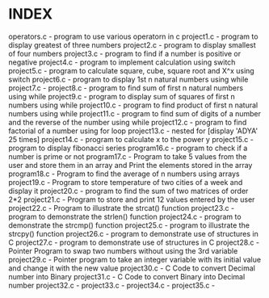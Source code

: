 # INDEX
operators.c - program to use various operatorn in c
project1.c - program to display greatest of three numbers
project2.c - program to display smallest of four numbers
project3.c - program to find if a number is positive or negative
project4.c - program to implement calculation using switch
project5.c - program to calculate square, cube, square root and X^x using switch
project6.c - program to display 1st n natural numbers using while
project7.c - 
project8.c - program to find sum of first n natural numbers using while
project9.c - program to display sum of squares of first n numbers using while
project10.c - program to find product of first n natural numbers using while
project11.c - program to find sum of digits of a number and the reverse of the number using while
project12.c - program to find factorial of a number using for loop
project13.c - nested for [display 'ADYA' 25 times]
project14.c - program to calculate x to the power y
project15.c - program to display fibonacci series
program16.c - program to check if a number is prime or not
program17.c - Program to take 5 values from the user and store them in an array and Print the elements stored in the array
program18.c - Program to find the average of n numbers using arrays
project19.c - Program to store temperature of two cities of a week and display it
project20.c - program to find the sum of two matrices of order 2*2
project21.c - Program to store and print 12 values entered by the user
project22.c - Program to illustrate the strcat() function
project23.c - program to demonstrate the strlen() function
project24.c - program to demonstrate the strcmp() function
project25.c - program to illustrate the strcpy() function
project26.c - program to demonstrate use of structures in C
project27.c - program to demonstrate use of structures in C
project28.c - Pointer Program to swap two numbers without using the 3rd variable
project29.c - Pointer program to take an integer variable with its initial value and change it with the new value
project30.c - C Code to convert Decimal number into Binary
project31.c - C Code to convert Binary into Decimal number
project32.c - 
project33.c - 
project34.c - 
project35.c - 